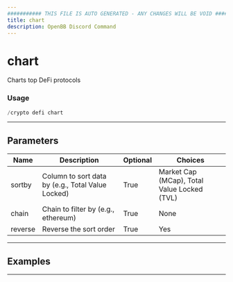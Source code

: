 ```yaml
---
########### THIS FILE IS AUTO GENERATED - ANY CHANGES WILL BE VOID ###########
title: chart
description: OpenBB Discord Command
---
```


# chart

Charts top DeFi protocols

### Usage

```python wordwrap
/crypto defi chart
```

---

## Parameters

| Name | Description | Optional | Choices |
| ---- | ----------- | -------- | ------- |
| sortby | Column to sort data by (e.g., Total Value Locked) | True | Market Cap (MCap), Total Value Locked (TVL) |
| chain | Chain to filter by (e.g., ethereum) | True | None |
| reverse | Reverse the sort order | True | Yes |


---

## Examples


---
